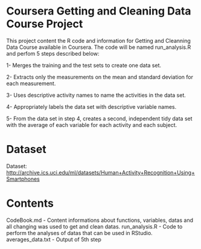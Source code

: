 # Coursera Getting and Cleaning Data Course Project
This project content the R code and information for Getting and Cleanning Data Course available in Coursera.
The code will be named run_analysis.R and perfom 5 steps described below:

1- Merges the training and the test sets to create one data set.

2- Extracts only the measurements on the mean and standard deviation for each measurement.

3- Uses descriptive activity names to name the activities in the data set.

4- Appropriately labels the data set with descriptive variable names.

5- From the data set in step 4, creates a second, independent tidy data set with the average of each variable for each activity and each subject.

# Dataset
Dataset: http://archive.ics.uci.edu/ml/datasets/Human+Activity+Recognition+Using+Smartphones

# Contents
CodeBook.md - Content informations about functions, variables, datas and all changing was used to get and clean datas.
run_analysis.R - Code to perform the analyses of datas that can be used in RStudio.
averages_data.txt - Output of 5th step
